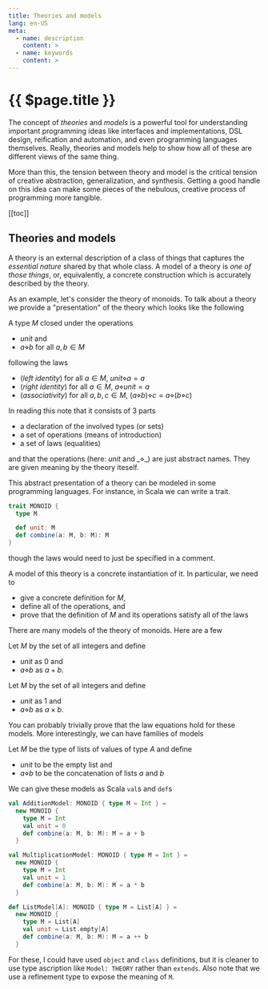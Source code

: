 ```yaml
---
title: Theories and models
lang: en-US
meta:
  - name: description
    content: >
  - name: keywords
    content: > 
---
```


# {{ $page.title }}

The concept of _theories_ and _models_ is a powerful tool for understanding
important programming ideas like interfaces and implementations, DSL design,
reification and automation, and even programming languages themselves. Really,
theories and models help to show how all of these are different views of the
same thing.

More than this, the tension between theory and model is the critical tension of
creative abstraction, generalization, and synthesis. Getting a good handle on
this idea can make some pieces of the nebulous, creative process of programming
more tangible.

[[toc]]

## Theories and models

A theory is an external description of a class of things that captures the
_essential nature_ shared by that whole class. A model of a theory is _one of
those things_, or, equivalently, a concrete construction which is accurately
described by the theory.

As an example, let's consider the theory of monoids. To talk about a theory we
provide a "presentation" of the theory which looks like the following

<NoteBox title="The theory of monoids">

A type $M$ closed under the operations 

- $unit$ and 
- $a \diamond b$ for all $a, b \in M$

following the laws

- (_left identity_) for all $a \in M$, $unit \diamond a = a$
- (_right identity_) for all $a \in M$, $a \diamond unit = a$
- (_associativity_) for all $a, b, c \in M$, $(a \diamond b) \diamond c = a \diamond (b \diamond c)$

</NoteBox>

In reading this note that it consists of 3 parts

- a declaration of the involved types (or sets)
- a set of operations (means of introduction)
- a set of laws (equalities)

and that the operations (here: $unit$ and $\_ \diamond \_$) are just abstract
names. They are given meaning by the theory iteself.

This abstract presentation of a theory can be modeled in some programming
languages. For instance, in Scala we can write a trait.

```scala
trait MONOID {
  type M

  def unit: M
  def combine(a: M, b: M): M
}
```

though the laws would need to just be specified in a comment.

A model of this theory is a concrete instantiation of it. In particular, we need to 

- give a concrete definition for $M$,
- define all of the operations, and
- prove that the definition of $M$ and its operations satisfy all of the laws

There are many models of the theory of monoids. Here are a few

<NoteBox title="The monoid of addition">

Let $M$ by the set of all integers and define 

- $unit$ as $0$ and 
- $a \diamond b$ as $a + b$.

</NoteBox>

<NoteBox title="The monoid of multiplication">

Let $M$ by the set of all integers and define 

- $unit$ as $1$ and 
- $a \diamond b$ as $a \times b$.

</NoteBox>

You can probably trivially prove that the law equations hold for these models.
More interestingly, we can have families of models

<NoteBox title="The family of monoids of lists, one for each type A">

Let $M$ be the type of lists of values of type $A$ and define

- $unit$ to be the empty list and
- $a \diamond b$ to be the concatenation of lists $a$ and $b$

</NoteBox>

We can give these models as Scala `val`s and `def`s

```scala
val AdditionModel: MONOID { type M = Int } =
  new MONOID {
    type M = Int
    val unit = 0
    def combine(a: M, b: M): M = a + b
  }

val MultiplicationModel: MONOID { type M = Int } =
  new MONOID {
    type M = Int
    val unit = 1
    def combine(a: M, b: M): M = a * b
  }

def ListModel[A]: MONOID { type M = List[A] } =
  new MONOID {
    type M = List[A]
    val unit = List.empty[A]
    def combine(a: M, b: M): M = a ++ b
  }
```

For these, I could have used `object` and `class` definitions, but it is
cleaner to use type ascription like `Model: THEORY` rather than `extends`. Also
note that we use a refinement type to expose the meaning of `M`.

<ArticleMeta />
